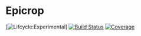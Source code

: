 # Epicrop

[![Lifcycle:Experimental](https://img.shields.io/badge/Lifecycle-Experimental-yellow.svg)]
[![Build Status](https://github.com/adamshparks/Epicrop.jl/workflows/CI/badge.svg)](https://github.com/adamshparks/Epicrop.jl/actions)
[![Coverage](https://codecov.io/gh/adamshparks/Epicrop.jl/branch/master/graph/badge.svg)](https://codecov.io/gh/adamshparks/Epicrop.jl)
